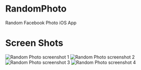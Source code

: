 RandomPhoto
===========

Random Facebook Photo iOS App

Screen Shots
============

![Random Photo screenshot 1](http://www.qtrandev.com/images/RandomPhoto1-th.png)
![Random Photo screenshot 2](http://www.qtrandev.com/images/RandomPhoto2-th.png)
![Random Photo screenshot 3](http://www.qtrandev.com/images/RandomPhoto3-th.png)
![Random Photo screenshot 4](http://www.qtrandev.com/images/RandomPhoto4-th.png)
